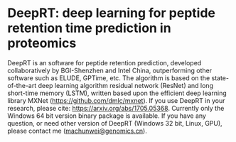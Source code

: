 # DeepRT: deep learning for peptide retention time prediction in proteomics

DeepRT is an software for peptide retention prediction, developed collaboratively by BGI-Shenzhen and Intel China, outperforming other software such as ELUDE, GPTime, etc. The algorithm is based on the state-of-the-art deep learning algorithm residual network (ResNet) and long short-time memory (LSTM), written based upon the efficient deep learning library MXNet (https://github.com/dmlc/mxnet). If you use DeepRT in your research, please cite: https://arxiv.org/abs/1705.05368. Currently only the Windows 64 bit version binary package is available. If you have any question, or need other version of DeepRT (Windows 32 bit, Linux, GPU), please contact me (machunwei@genomics.cn).
